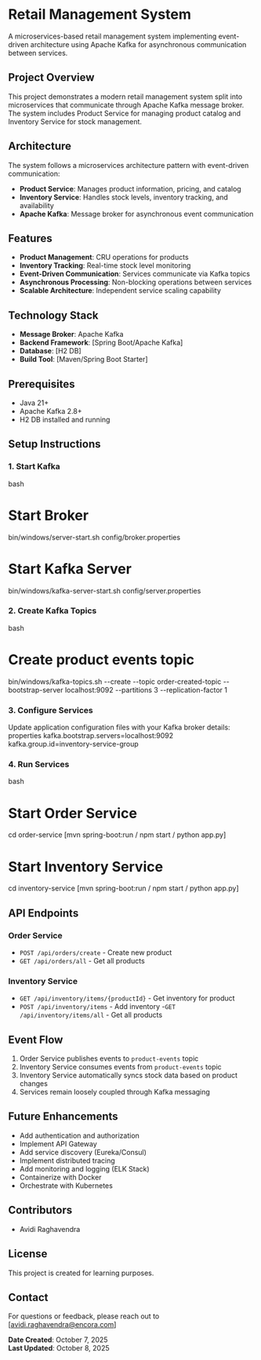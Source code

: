 # Retail Management System

A microservices-based retail management system implementing event-driven architecture using Apache Kafka for asynchronous communication between services.

##  Project Overview

This project demonstrates a modern retail management system split into microservices that communicate through Apache Kafka message broker. The system includes Product Service for managing product catalog and Inventory Service for stock management.

##  Architecture

The system follows a microservices architecture pattern with event-driven communication:

- **Product Service**: Manages product information, pricing, and catalog
- **Inventory Service**: Handles stock levels, inventory tracking, and availability
- **Apache Kafka**: Message broker for asynchronous event communication

##  Features

- **Product Management**: CRU operations for products
- **Inventory Tracking**: Real-time stock level monitoring
- **Event-Driven Communication**: Services communicate via Kafka topics
- **Asynchronous Processing**: Non-blocking operations between services
- **Scalable Architecture**: Independent service scaling capability

##  Technology Stack

- **Message Broker**: Apache Kafka
- **Backend Framework**: [Spring Boot/Apache Kafka]
- **Database**: [H2 DB]
- **Build Tool**: [Maven/Spring Boot Starter]

##  Prerequisites

- Java 21+
- Apache Kafka 2.8+
- H2 DB installed and running

##  Setup Instructions

### 1. Start Kafka 

bash
# Start Broker
bin/windows/server-start.sh config/broker.properties

# Start Kafka Server
bin/windows/kafka-server-start.sh config/server.properties


### 2. Create Kafka Topics

bash
# Create product events topic
bin/windows/kafka-topics.sh --create --topic order-created-topic --bootstrap-server localhost:9092 --partitions 3 --replication-factor 1




### 3. Configure Services

Update application configuration files with your Kafka broker details:
properties
kafka.bootstrap.servers=localhost:9092
kafka.group.id=inventory-service-group


### 4. Run Services

bash
# Start Order Service
cd order-service
[mvn spring-boot:run / npm start / python app.py]

# Start Inventory Service
cd inventory-service
[mvn spring-boot:run / npm start / python app.py]


##  API Endpoints

### Order Service
- `POST /api/orders/create` - Create new product
- `GET /api/orders/all` - Get all products

### Inventory Service
- `GET /api/inventory/items/{productId}` - Get inventory for product
- `POST /api/inventory/items` - Add inventory
-`GET /api/inventory/items/all` - Get all products

##  Event Flow

1. Order Service publishes events to `product-events` topic
2. Inventory Service consumes events from `product-events` topic
3. Inventory Service automatically syncs stock data based on product changes
4. Services remain loosely coupled through Kafka messaging

##  Future Enhancements

- Add authentication and authorization
- Implement API Gateway
- Add service discovery (Eureka/Consul)
- Implement distributed tracing
- Add monitoring and logging (ELK Stack)
- Containerize with Docker
- Orchestrate with Kubernetes

##  Contributors

- Avidi Raghavendra

##  License

This project is created for learning purposes.

##  Contact

For questions or feedback, please reach out to [avidi.raghavendra@encora.com]



**Date Created**: October 7, 2025  
**Last Updated**: October 8, 2025
